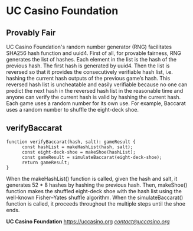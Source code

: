 # UC Casino Foundation

## Provably Fair ##

UC Casino Foundation's random number generator (RNG) facilitates SHA256 hash function and uuid4. First of all, for provable fairness, RNG generates the list of hashes. Each element in the list is the hash of the previous hash. The first hash is generated by uuid4. Then the list is reversed so that it provides the consecutively verifiable hash list, i.e. hashing the current hash outputs of the previous game’s hash. This reversed hash list is uncheatable and easily verifiable because no one can predict the next hash in the reversed hash list in the reasonable time and anyone can verify the current hash is valid by hashing the current hash. Each game uses a random number for its own use. For example, Baccarat uses a random number to shuffle the eight-deck shoe.


## verifyBaccarat

```
function verifyBaccarat(hash, salt): gameResult {
      const hashList = makeHashList(hash, salt);
      const eight-deck-shoe = makeShoe(hashList);
      const gameResult = simulateBaccarat(eight-deck-shoe);
      return gameResult;
}
```

When the makeHashList() function is called, given the hash and salt, it generates 52 * 8 hashes by hashing the previous hash. Then, makeShoe() function makes the shuffled eight-deck shoe with the hash list using the well-known Fisher–Yates shuffle algorithm. When the simulateBaccarat() function is called, it proceeds throughout the multiple steps until the shoe ends.

**UC Casino Foundation**
https://uccasino.org
*contact@uccasino.org*
